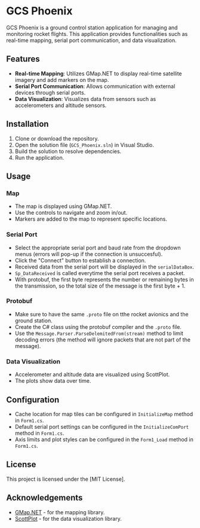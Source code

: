 # GCS Phoenix

GCS Phoenix is a ground control station application for managing and monitoring rocket flights. This application provides functionalities such as real-time mapping, serial port communication, and data visualization.

## Features

- **Real-time Mapping**: Utilizes GMap.NET to display real-time satellite imagery and add markers on the map.
- **Serial Port Communication**: Allows communication with external devices through serial ports.
- **Data Visualization**: Visualizes data from sensors such as accelerometers and altitude sensors.

## Installation

1. Clone or download the repository.
2. Open the solution file (`GCS_Phoenix.sln`) in Visual Studio.
3. Build the solution to resolve dependencies.
4. Run the application.

## Usage

### Map

- The map is displayed using GMap.NET.
- Use the controls to navigate and zoom in/out.
- Markers are added to the map to represent specific locations.

### Serial Port

- Select the appropriate serial port and baud rate from the dropdown menus (errors will pop-up if the connection is unsuccesful).
- Click the "Connect" button to establish a connection.
- Received data from the serial port will be displayed in the `serialDataBox`.
- `Sp_DataReceived` is called everytime the serial port receives a packet.
- With protobuf, the first byte represents the number or remaining bytes in the transmission, so the total size of the message is the first byte + 1.

### Protobuf

- Make sure to have the same `.proto` file on tthe rocket avionics and the ground station.
- Create the C# class using the protobuf compiler and the `.proto` file.
- Use the `Message.Parser.ParseDelemitedFrom(stream)` method to limit decoding errors (the method will ignore packets that are not part of the message).

### Data Visualization

- Accelerometer and altitude data are visualized using ScottPlot.
- The plots show data over time.

## Configuration

- Cache location for map tiles can be configured in `InitializeMap` method in `Form1.cs`.
- Default serial port settings can be configured in the `InitializeComPort` method in `Form1.cs`.
- Axis limits and plot styles can be configured in the `Form1_Load` method in `Form1.cs`.


## License

This project is licensed under the [MIT License].

## Acknowledgements

- [GMap.NET](https://github.com/radioman/greatmaps) - for the mapping library.
- [ScottPlot](https://github.com/ScottPlot/ScottPlot) - for the data visualization library.
